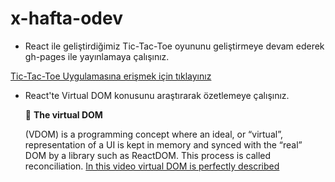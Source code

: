 # x-hafta-odev

- React ile geliştirdiğimiz Tic-Tac-Toe oyununu geliştirmeye devam ederek gh-pages ile yayınlamaya çalışınız.

[Tic-Tac-Toe Uygulamasına erişmek için tıklayınız](https://github.com/BTAkademi-Frontend-Development/tic-tac-toe)

- React'te Virtual DOM konusunu araştırarak özetlemeye çalışınız.

   🎯 <strong> The virtual DOM </strong>
   
   (VDOM) is a programming concept where an ideal, or “virtual”, representation of a UI is kept in memory and synced with the “real” DOM by a library such as ReactDOM. This process is called reconciliation.
[In this video virtual DOM is perfectly described](https://www.youtube.com/watch?v=BYbgopx44vo)
